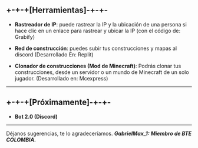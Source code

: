 +-+-+[Herramientas]-+-+-
-----
- **Rastreador de IP**: puede rastrear la IP y la ubicación de una persona si hace clic en un enlace para rastrear y ubicar la IP (con el código de: Grabify)

- **Red de construcción**: puedes subir tus construcciones y mapas al discord (Desarrollado En: Replit)

- **Clonador de construcciones (Mod de Minecraft)**: Podrás clonar tus construcciones, desde un servidor o un mundo de Minecraft de un solo jugador. (Desarrollado en: Mcexpress) 
----- 
+-+-+[Próximamente]-+-+- 
----- 

- **Bot 2.0 (Discord)** 
----- 
Déjanos sugerencias, te lo agradeceríamos. **_GabrielMax_1: Miembro de BTE COLOMBIA._**
